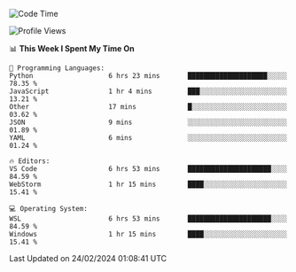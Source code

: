 <!--START_SECTION:waka-->
![Code Time](http://img.shields.io/badge/Code%20Time-582%20hrs%2047%20mins-blue)

![Profile Views](http://img.shields.io/badge/Profile%20Views-3-blue)

📊 **This Week I Spent My Time On** 

```text
💬 Programming Languages: 
Python                   6 hrs 23 mins       ████████████████████░░░░░   78.35 % 
JavaScript               1 hr 4 mins         ███░░░░░░░░░░░░░░░░░░░░░░   13.21 % 
Other                    17 mins             █░░░░░░░░░░░░░░░░░░░░░░░░   03.62 % 
JSON                     9 mins              ░░░░░░░░░░░░░░░░░░░░░░░░░   01.89 % 
YAML                     6 mins              ░░░░░░░░░░░░░░░░░░░░░░░░░   01.24 % 

🔥 Editors: 
VS Code                  6 hrs 53 mins       █████████████████████░░░░   84.59 % 
WebStorm                 1 hr 15 mins        ████░░░░░░░░░░░░░░░░░░░░░   15.41 % 

💻 Operating System: 
WSL                      6 hrs 53 mins       █████████████████████░░░░   84.59 % 
Windows                  1 hr 15 mins        ████░░░░░░░░░░░░░░░░░░░░░   15.41 % 
```


 Last Updated on 24/02/2024 01:08:41 UTC
<!--END_SECTION:waka-->
